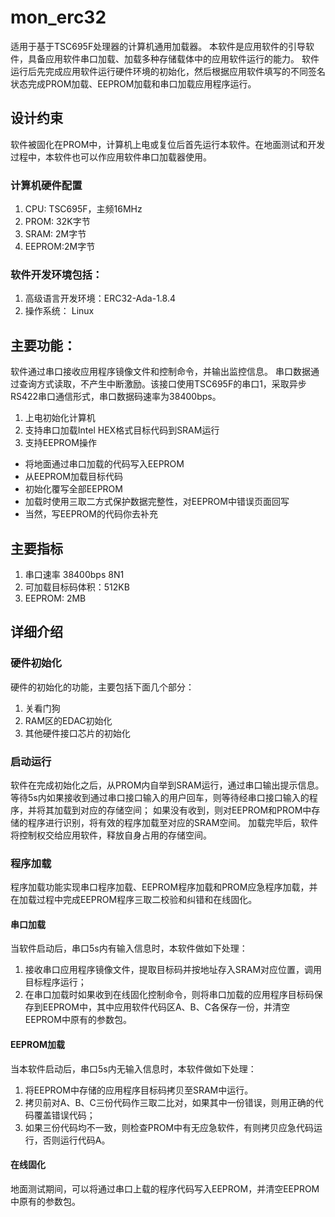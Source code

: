 # mon_erc32

适用于基于TSC695F处理器的计算机通用加载器。
本软件是应用软件的引导软件，具备应用软件串口加载、加载多种存储载体中的应用软件运行的能力。
软件运行后先完成应用软件运行硬件环境的初始化，然后根据应用软件填写的不同签名状态完成PROM加载、EEPROM加载和串口加载应用程序运行。

## 设计约束
软件被固化在PROM中，计算机上电或复位后首先运行本软件。在地面测试和开发过程中，本软件也可以作应用软件串口加载器使用。

### 计算机硬件配置
1. CPU: TSC695F，主频16MHz
2. PROM: 32K字节
3. SRAM: 2M字节
4. EEPROM:2M字节

### 软件开发环境包括：
1. 高级语言开发环境：ERC32-Ada-1.8.4
2. 操作系统： Linux

## 主要功能：

软件通过串口接收应用程序镜像文件和控制命令，并输出监控信息。
串口数据通过查询方式读取，不产生中断激励。该接口使用TSC695F的串口1，采取异步RS422串口通信形式，串口数据码速率为38400bps。

1. 上电初始化计算机
1. 支持串口加载Intel HEX格式目标代码到SRAM运行
1. 支持EEPROM操作
  - 将地面通过串口加载的代码写入EEPROM
  - 从EEPROM加载目标代码
  - 初始化覆写全部EEPROM
  - 加载时使用三取二方式保护数据完整性，对EEPROM中错误页面回写
  - 当然，写EEPROM的代码你去补充


## 主要指标

1. 串口速率 38400bps 8N1
2. 可加载目标码体积：512KB
3. EEPROM: 2MB

## 详细介绍

### 硬件初始化
硬件的初始化的功能，主要包括下面几个部分：
1. 关看门狗
1. RAM区的EDAC初始化
1. 其他硬件接口芯片的初始化

### 启动运行
软件在完成初始化之后，从PROM内自举到SRAM运行，通过串口输出提示信息。
等待5s内如果接收到通过串口接口输入的用户回车，则等待经串口接口输入的程序，并将其加载到对应的存储空间；
如果没有收到，则对EEPROM和PROM中存储的程序进行识别，将有效的程序加载至对应的SRAM空间。
加载完毕后，软件将控制权交给应用软件，释放自身占用的存储空间。

### 程序加载
程序加载功能实现串口程序加载、EEPROM程序加载和PROM应急程序加载，并在加载过程中完成EEPROM程序三取二校验和纠错和在线固化。

#### 串口加载
当软件启动后，串口5s内有输入信息时，本软件做如下处理：
1. 接收串口应用程序镜像文件，提取目标码并按地址存入SRAM对应位置，调用目标程序运行；
2. 在串口加载时如果收到在线固化控制命令，则将串口加载的应用程序目标码保存到EEPROM中，其中应用软件代码区A、B、C各保存一份，并清空EEPROM中原有的参数包。

#### EEPROM加载
当本软件启动后，串口5s内无输入信息时，本软件做如下处理：
1. 将EEPROM中存储的应用程序目标码拷贝至SRAM中运行。
1. 拷贝前对A、B、C三份代码作三取二比对，如果其中一份错误，则用正确的代码覆盖错误代码；
1. 如果三份代码均不一致，则检查PROM中有无应急软件，有则拷贝应急代码运行，否则运行代码A。

#### 在线固化
地面测试期间，可以将通过串口上载的程序代码写入EEPROM，并清空EEPROM中原有的参数包。
